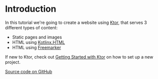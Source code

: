 # Introduction

In this tutorial we're going to create a website using [Ktor](https://ktor.io), that serves 3 different types of content:

* Static pages and images
* HTML using [Kotlinx.HTML](https://github.com/Kotlin/kotlinx.html)
* HTML using [Freemarker](http://freemarker.org/)

If new to Ktor, check out [Getting Started with Ktor](https://play.kotlinlang.org/hands-on/Getting%20Started%20with%20Ktor/01_introduction) on how to 
set up a new project. 


[Source code on GitHub](https://github.com/kotlin-hands-on/creating-static-website-ktor)
